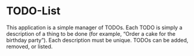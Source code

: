 # TODO-List
This application is a simple manager of TODOs. Each TODO is simply a  description of a thing to be done (for example, “Order a cake for the birthday party”). Each description must be unique. TODOs can be added, removed, or listed.
